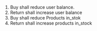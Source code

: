 1. Buy shall reduce user balance.
2. Return shall increase user balance
3. Buy shall reduce Products in_stok
4. Return shall increase products in_stock